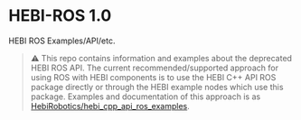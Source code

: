 # HEBI-ROS 1.0
HEBI ROS Examples/API/etc.

> :warning: This repo contains information and examples about the deprecated HEBI ROS API.  The current recommended/supported approach for using ROS with HEBI components is to  use the HEBI C++ API ROS package directly or through the HEBI example nodes which use this package.  Examples and documentation of this approach is as [HebiRobotics/hebi_cpp_api_ros_examples](http://wiki.ros.org/hebi_cpp_api_examples/).
